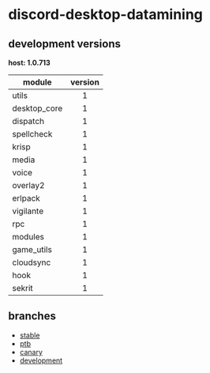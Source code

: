 # discord-desktop-datamining

## development versions

**host: 1.0.713**

| module | version |
| ------ | :-----: |
| utils | 1 |
| desktop_core | 1 |
| dispatch | 1 |
| spellcheck | 1 |
| krisp | 1 |
| media | 1 |
| voice | 1 |
| overlay2 | 1 |
| erlpack | 1 |
| vigilante | 1 |
| rpc | 1 |
| modules | 1 |
| game_utils | 1 |
| cloudsync | 1 |
| hook | 1 |
| sekrit | 1 |

## branches

- [stable](https://github.com/OpenAsar/discord-desktop-datamining/tree/stable)
- [ptb](https://github.com/OpenAsar/discord-desktop-datamining/tree/ptb)
- [canary](https://github.com/OpenAsar/discord-desktop-datamining/tree/canary)
- [development](https://github.com/OpenAsar/discord-desktop-datamining/tree/development)